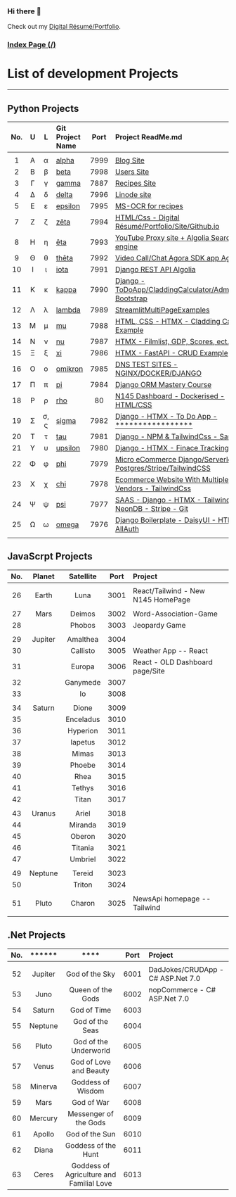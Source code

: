 
### Hi there 👋


Check out my [Digital Résumé/Portfolio](https://sandfordae.github.io/).


### [Index Page (/)](./)

# List of development Projects

***

## Python Projects

| No. | U |   L  |   Git Project Name  | Port | Project ReadMe\.md |
|:---:|:-:|:----:|:--------------------|:----:|:-------------------|
|     |   |      |                     |      |                    |
|  1  | A |   α  | [alpha](https://github.com/SandfordAE/ws-alpha)            | 7999 | [Blog Site](../Websites/alpha/alpha-ReadMe.md) |
|  2  | Β |   β  | [beta](https://github.com/SandfordAE/ws-beta)              | 7998 | [Users Site](../Websites/beta/beta-ReadMe.md) |
|  3  | Γ |   γ  | [gamma](https://github.com/SandfordAE/ws-gammagamma)       | 7887 | [Recipes Site](../Websites/gamma/gamma-ReadMe.md) |  
|  4  | Δ |   δ  | [delta](https://github.com/SandfordAE/ws-delta)            | 7996 | [Linode site](../Websites/delta/delta-ReadMe.md) |
|  5  | Ε |   ε  | [epsilon](https://github.com/SandfordAE/ms-ocr)            | 7995 | [MS-OCR for recipes](../Websites/epsilon/epsilon-ReadMe.md) |
|  7  | Ζ |   ζ  | [zêta](https://github.com/SandfordAE/SandfordAE.github.io) | 7994 | [HTML/Css - Digital Résumé/Portfolio/Site/Github.io](../Websites/zeta/zeta-ReadMe.md) |
|  8  | Η |   η  | [êta](https://github.com/SandfordAE/êta)                   | 7993 | [YouTube Proxy site + Algolia Search engine](../Websites/eta/eta-ReadMe.md) |
|  9  | Θ |   θ  | [thêta](https://github.com/SandfordAE/thêta)               | 7992 | [Video Call/Chat Agora SDK app Agora](../Websites/theta/theta-ReadMe.md) |
| 10  | Ι |   ι  | [iota](https://github.com/SandfordAE/iota)                 | 7991 | [Django REST API Algolia](../Websites/iota/iota-ReadMe.md) |
| 11  | Κ |   κ  | [kappa](https://github.com/SandfordAE/kappa)               | 7990 | [Django - ToDoApp/CladdingCalculator/Admin/CRUD Bootstrap](../Websites/kappa/kappa-ReadMe.md) |
| 12  | Λ |   λ  | [lambda](https://github.com/SandfordAE/streamlit)          | 7989 | [StreamlitMultiPageExamples](../Websites/lambda/lambda-ReadMe.md) |
| 13  | Μ |   μ  | [mu](https://github.com/SandfordAE/mu)                     | 7988 | [HTML, CSS - HTMX - Cladding Calc Example](../Websites/mu/mu-ReadMe.md) |
| 14  | Ν |   ν  | [nu](https://github.com/SandfordAE/nu)                     | 7987 | [HTMX - Filmlist, GDP, Scores, ect.](../Websites/nu/nu-ReadMe.md) |
| 15  | Ξ |   ξ  | [xi](https://github.com/SandfordAE/xi)                     | 7986 | [HTMX - FastAPI - CRUD Example](../Websites/xi/xi-ReadMe.md) |
| 16  | Ο |   ο  | [omikron](https://github.com/SandfordAE/omikron)           | 7985 | [DNS TEST SITES - NGINX/DOCKER/DJANGO](../Websites/omikron/omikron-ReadMe.md) |
| 17  | Π |   π  | [pi](https://github.com/SandfordAE/pi)                     | 7984 | [Django ORM Mastery Course](../Websites/pi/pi-ReadMe.md) |
| 18  | Ρ |   ρ  | [rho](https://github.com/SandfordAE/rho)                   |   80 | [N145 Dashboard - Dockerised -HTML/CSS](../Websites/rho/rho-ReadMe.md) |
| 19  | Σ | σ, ς | [sigma](https://github.com/SandfordAE/sigma)               | 7982 | [Django - HTMX - To Do App -*****************](../Websites/sigma/sigma-ReadMe.md) |
| 20  | Τ |   τ  | [tau](https://github.com/SandfordAE/tau)                   | 7981 | [Django - NPM & TailwindCss - Sandbox](../Websites/tau/tau-ReadMe.md) |
| 21  | Υ |   υ  | [upsilon](https://github.com/SandfordAE/upsilon)           | 7980 | [Django - HTMX - Finace Tracking app](../Websites/upsilon/upsilon-ReadMe.md) |
| 22  | Φ |   φ  | [phi](https://github.com/SandfordAE/phi)                   | 7979 | [Micro eCommerce Django/Serverless-Postgres/Stripe/TailwindCSS](../Websites/phi/phi-ReadMe.md) |
| 23  | Χ |   χ  | [chi](https://github.com/SandfordAE/chi)                   | 7978 | [Ecommerce Website With Multiple Vendors - TailwindCss](../Websites/chi/chi-ReadMe.md) |
| 24  | Ψ |   ψ  | [psi](https://github.com/SandfordAE/psi)                   | 7977 | [SAAS - Django - HTMX - Tailwind - NeonDB - Stripe - Git](../Websites/psi/psi-ReadMe.md) |
| 25  | Ω |   ω  | [omega](https://github.com/SandfordAE/omega)               | 7976 | [Django Boilerplate - DaisyUI - HTMX - AllAuth](../Websites/omega/ReadMe.md) |
|     |   |      |                     |      |                    |

## JavaScrpt Projects

|No. | Planet | Satellite | Port | Project |
|:--:|:------:|:---------:|:----:|:--------|
|    |        |           |      |         |
| 26 | Earth  | Luna      | 3001 | React/Tailwind - New N145 HomePage |
|    |        |           |      |         |
| 27 | Mars   | Deimos    | 3002 | Word-Association-Game |
| 28 |        | Phobos    | 3003 | Jeopardy Game |
|    |        |           |      |         |
| 29 | Jupiter| Amalthea  | 3004 |  |
| 30 |        | Callisto  | 3005 | Weather App -- React |
| 31 |        | Europa    | 3006 | React - OLD Dashboard page/Site |
| 32 |        | Ganymede  | 3007 |  |
| 33 |        | Io        | 3008 |  |
|    |        |           |      |         |
| 34 | Saturn | Dione     | 3009 |  |
| 35 |        | Enceladus | 3010 |  |
| 36 |        | Hyperion  | 3011 |  |
| 37 |        | Iapetus   | 3012 |  |
| 38 |        | Mimas     | 3013 |  |
| 39 |        | Phoebe    | 3014 |  |
| 40 |        | Rhea      | 3015 |  |
| 41 |        | Tethys    | 3016 |  |
| 42 |        | Titan     | 3017 |  |
|    |        |           |      |         |
| 43 | Uranus | Ariel     | 3018 |  |
| 44 |        | Miranda   | 3019 |  |
| 45 |        | Oberon    | 3020 |  |
| 46 |        | Titania   | 3021 |  |
| 47 |        | Umbriel   | 3022 |  |
|    |        |           |      |         |
| 49 | Neptune| Tereid    | 3023 |  |
| 50 |        | Triton    | 3024 |  |
|    |        |           |      |         |
| 51 | Pluto  | Charon    | 3025 |NewsApi homepage -- Tailwind|
|    |        |           |      |         |

## .Net Projects

|No. | ******  |                 ****                     | Port | Project|
|:-: |:-------:|:----------------------------------------:|:----:|:-------|
|    |         |                                          |      |        |
| 52 | Jupiter | God of the Sky                           | 6001 | DadJokes/CRUDApp - C# ASP.Net 7.0 |
| 53 | Juno    | Queen of the Gods                        | 6002 | nopCommerce  - C# ASP.Net 7.0 |
| 54 | Saturn  | God of Time                              | 6003 |  |
| 55 | Neptune | God of the Seas                          | 6004 |  |
| 56 | Pluto   | God of the Underworld                    | 6005 |  |
| 57 | Venus   | God of Love and Beauty                   | 6006 |  |
| 58 | Minerva | Goddess of Wisdom                        | 6007 |  |
| 59 | Mars    | God of War                               | 6008 |  |
| 60 | Mercury | Messenger of the Gods                    | 6009 |  |
| 61 | Apollo  | God of the Sun                           | 6010 |  |
| 62 | Diana   | Goddess of the Hunt                      | 6011 |  |
| 63 | Ceres   | Goddess of Agriculture and Familial Love | 6013 |  |
